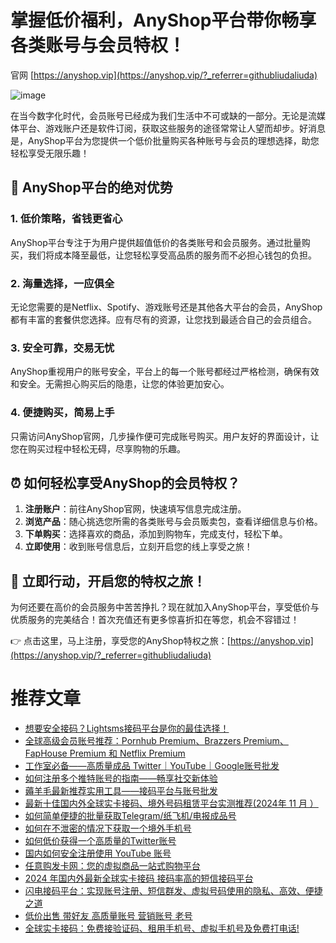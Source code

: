 # 掌握低价福利，AnyShop平台带你畅享各类账号与会员特权！

官网 [https://anyshop.vip](https://anyshop.vip/?_referrer=githubliudaliuda)

![image](https://github.com/user-attachments/assets/fcdfed7d-7d8f-4306-bde7-897152392585)


在当今数字化时代，会员账号已经成为我们生活中不可或缺的一部分。无论是流媒体平台、游戏账户还是软件订阅，获取这些服务的途径常常让人望而却步。好消息是，AnyShop平台为您提供一个低价批量购买各种账号与会员的理想选择，助您轻松享受无限乐趣！

## 🌟 AnyShop平台的绝对优势

### 1. **低价策略，省钱更省心**
AnyShop平台专注于为用户提供超值低价的各类账号和会员服务。通过批量购买，我们将成本降至最低，让您轻松享受高品质的服务而不必担心钱包的负担。

### 2. **海量选择，一应俱全**
无论您需要的是Netflix、Spotify、游戏账号还是其他各大平台的会员，AnyShop都有丰富的套餐供您选择。应有尽有的资源，让您找到最适合自己的会员组合。

### 3. **安全可靠，交易无忧**
AnyShop重视用户的账号安全，平台上的每一个账号都经过严格检测，确保有效和安全。无需担心购买后的隐患，让您的体验更加安心。

### 4. **便捷购买，简易上手**
只需访问AnyShop官网，几步操作便可完成账号购买。用户友好的界面设计，让您在购买过程中轻松无碍，尽享购物的乐趣。

## ⏰ 如何轻松享受AnyShop的会员特权？

1. **注册账户**：前往AnyShop官网，快速填写信息完成注册。
2. **浏览产品**：随心挑选您所需的各类账号与会员贩卖包，查看详细信息与价格。
3. **下单购买**：选择喜欢的商品，添加到购物车，完成支付，轻松下单。
4. **立即使用**：收到账号信息后，立刻开启您的线上享受之旅！

## 🎉 立即行动，开启您的特权之旅！

为何还要在高价的会员服务中苦苦挣扎？现在就加入AnyShop平台，享受低价与优质服务的完美结合！首次充值还有更多惊喜折扣在等您，机会不容错过！

👉 点击这里，马上注册，享受您的AnyShop特权之旅：[https://anyshop.vip](https://anyshop.vip/?_referrer=githubliudaliuda)




# 推荐文章


- [想要安全接码？Lightsms接码平台是你的最佳选择！](https://github.com/liudaliuda01/-/blob/main/README.md)
- [全球高级会员账号推荐：Pornhub Premium、Brazzers Premium、FapHouse Premium 和 Netflix Premium](https://github.com/liudaliuda01/huiyuanpifa/blob/main/README.md)
- [工作室必备——高质量成品 Twitter｜YouTube｜Google账号批发](https://github.com/liudaliuda01/zhanghaopifa/blob/main/README.md)
- [如何注册多个推特账号的指南——畅享社交新体验](https://github.com/liudaliuda01/twitterzhanghao)
- [薅羊毛最新推荐实用工具——接码平台与账号批发](https://github.com/liudaliuda01/haoyangm)
- [最新十佳国内外全球实卡接码、境外号码租赁平台实测推荐(2024年 11 月 ）](https://github.com/liudaliuda01/pingce)
- [如何简单便捷的批量获取Telegram/纸飞机/电报成品号](https://github.com/liudaliuda01/chat)
- [如何在不泄密的情况下获取一个境外手机号](https://github.com/liudaliuda01/haoma)
- [如何低价获得一个高质量的Twitter账号](https://github.com/liudaliuda01/Twitter)
- [国内如何安全注册使用 YouTube 账号](https://github.com/liudaliuda01/YouTube)
- [任意购发卡网：您的虚拟商品一站式购物平台](https://github.com/liudaliuda01/anyshop)
- [2024 年国内外最新全球实卡接码 接码率高的短信接码平台](https://github.com/liudaliuda01/lightsms)
- [闪电接码平台：实现账号注册、短信群发、虚拟号码使用的隐私、高效、便捷之道](https://github.com/liudaliuda01/jiema)
- [低价出售 带好友 高质量账号 营销账号 老号](https://github.com/liudaliuda01/anyshop.vip)
- [全球实卡接码：免费接验证码、租用手机号、虚拟手机号及免费打电话!](https://github.com/liudaliuda01/lightsms.pro)

